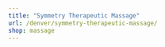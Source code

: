 ```yaml
---
title: "Symmetry Therapeutic Massage"
url: /denver/symmetry-therapeutic-massage/
shop: massage
---
```

